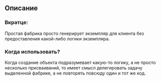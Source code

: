 ## Описание

### Вкратце:
Простая фабрика просто генерирует экземпляр для клиента без предоставления какой-либо логики экземпляра.

### Когда использовать?
Когда создание объекта подразумевает какую-то логику, а не просто несколько присваиваний,
то имеет смысл делегировать задачу выделенной фабрике, а не повторять повсюду один и тот же код.
